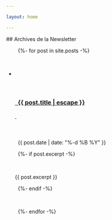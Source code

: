 ```yaml
---

layout: home

---
```




\## Archives de la Newsletter



<ul class="post-list">

&nbsp; {%- for post in site.posts -%}

&nbsp; <li>

&nbsp;   <h3>

&nbsp;     <a class="post-link" href="{{ post.url | relative\_url }}">

&nbsp;       {{ post.title | escape }}

&nbsp;     </a>

&nbsp;   </h3>

&nbsp;   <span class="post-meta">{{ post.date | date: "%-d %B %Y" }}</span>

&nbsp;   {%- if post.excerpt -%}

&nbsp;     <p>{{ post.excerpt }}</p>

&nbsp;   {%- endif -%}

&nbsp; </li>

&nbsp; {%- endfor -%}

</ul>



